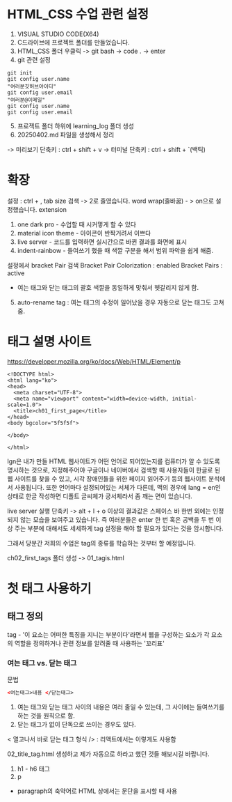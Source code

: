 # HTML_CSS 수업 관련 설정
1. VISUAL STUDIO CODE(X64)
2. C드라이브에 프로젝트 폴더를 만들었습니다.
3. HTML_CSS 폴더 우클릭 ->
git bash -> code . -> enter
4. git 관련 설정
```
git init
git config user.name
"여러분깃허브아이디"
git config user.email
"여러분@이메일"
git config user.name
git config user.email
```
5. 프로젝트 폴더 하위에 learning_log 폴더 생성
6. 20250402.md 파일을 생성해서 정리

-> 미리보기 단축키 : ctrl + shift + v
-> 터미널 단축키 : ctrl + shift + `(백틱)

# 확장
설정 : ctrl + ,
tab size 검색 -> 2로 줄였습니다.
word wrap(줄바꿈) - > on으로 설정했습니다.
extension
1. one dark pro - 수업할 때 시커멓게 할 수 있다
2. material icon theme - 아이콘이 반짝거려서 이쁘다 
3. live server - 코드를 입력하면 실시간으로 바뀐 결과를 화면에 표시
4. indent-rainbow - 들여쓰기 했을 때 색깔 구분을 해서 범위 파악을 쉽게 해줌.

설정에서 bracket Pair 검색
Bracket Pair Colorization : enabled
Bracket Pairs : active
- 여는 태그와 닫는 태그의 괄호 색깔을 동일하게 맞춰서 헷갈리지 않게 함.
5. auto-rename tag : 여는 태그의 수정이 일어났을 경우 자동으로 닫는 태그도 고쳐줌.

# 태그 설명 사이트
https://developer.mozilla.org/ko/docs/Web/HTML/Element/p                                                                                                                                                                                                                                                                                                                                                                                                       
```
<!DOCTYPE html>
<html lang="ko">
<head>
  <meta charset="UTF-8">
  <meta name="viewport" content="width=device-width, initial-scale=1.0">
  <title>ch01_first_page</title>
</head>
<body bgcolor="5f5f5f">
  
</body>

</html>
```
lgn은 내가 만들 HTML 웹사이트가 어떤 언어로 되어있는지를
컴퓨터가 알 수 있도록 명시하는 것으로, 지정해주어야 구글이나
네이버에서 검색할 때 사용자들이 한글로 된 웹 사이트를 찾을 수 있고,
시각 장애인들을 위한 페이지 읽어주기 등의 웹사이트 분석에서
사용됩니다. 또한 언어마다 설정되어있는 서체가 다른데, 맥의 경우에
lang = en인 상태로 한글 작성하면 디폴트 글씨체가 궁서체라서 좀 깨는 면이 있습니다. 

live server 실행 단축키 -> alt + l + o
이상의 결과값은 스페이스 바 한번 외에는 인정되지 않는 모습을 보여주고 있습니다.
즉 여러분들은 enter 한 번 혹은 공백을 두 번 이상 주는 부분에 대해서도 세세하게 tag 설정을 해야 할 필요가 있다는 것을 암시합니다.

그래서 당분간 저희의 수업은 tag의 종류를 학습하는 것부터 할 예정입니다.


ch02_first_tags 폴더 생성 -> 01_tagis.html

# 첫 태그 사용하기
## 태그 정의
tag - '이 요소는 어떠한 특징을 지니는 부분이다'라면서 웹을 구성하는 요소가 각 요소의 역할을 정의하거나 관련 정보를 알려줄 때 사용하는 '꼬리표'

### 여는 태그 vs. 닫는 태그
문법
```html
<여는태그>내용 </닫는태그>
```
1. 여는 태그와 닫는 태그 사이의 내용은 여러 줄일 수 있는데,
그 사이에는 들여쓰기를 하는 것을 원칙으로 함.
2. 닫는 태그가 없이 단독으로 쓰이는 경우도 있다.

< 열고나서 바로 닫는 태그 형식 /> : 리액트에서는 이렇게도 사용함

02_title_tag.html 생성하고
제가 자동으로 하라고 했던 것들 해보시길 바랍니다.

1. h1 - h6 태그
2. p
- <p> paragraph의 축약어로 HTML 상에서는 문단을 표시할 때 사용